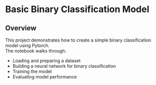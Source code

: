 # Basic Binary Classification Model

## Overview
This project demonstrates how to create a simple binary classification model using Pytorch.  
The notebook walks through:
- Loading and preparing a dataset
- Building a neural network for binary classification
- Training the model
- Evaluating model performance
